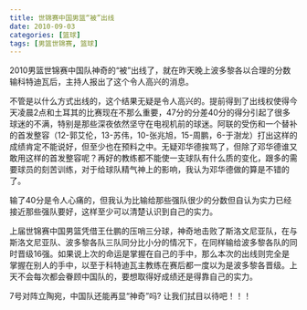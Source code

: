 ```yaml
---
title: 世锦赛中国男篮“被”出线
date: 2010-09-03
categories: [篮球]
tags: [男篮世锦赛, 篮球]
---
```


2010男篮世锦赛中国队神奇的“被”出线了，就在昨天晚上波多黎各以合理的分数输科特迪瓦后，主持人报出了这个令人高兴的消息。

不管是以什么方式出线的，这个结果无疑是令人高兴的。提前得到了出线权使得今天凌晨2点和土耳其的比赛现在不那么重要，47分的分差40分的得分引起了很多球迷的不满，特别是那些深夜依然坚守在电视机前的球迷。阿联的受伤和一个替补的首发整容（12-郭艾伦，13-苏伟，10-张兆旭，15-周鹏，6-于澍龙）打出这样的成绩肯定不能说好，但至少也在预料之中。无疑邓华德挨骂了，但除了邓华德谁又敢用这样的首发整容呢？再好的教练都不能使一支球队有什么质的变化，跟多的需要球员的刻苦训练，对于给球队精气神上的影响，我认为邓华德做的算是不错的了。

输了40分是令人心痛的，但我认为比输给那些强队很少的分数但自认为实力已经接近那些强队要好，这样至少可以清楚认识到自己的实力。

上届世锦赛中国男篮凭借王仕鹏的压哨三分球，神奇地击败了斯洛文尼亚队，在与斯洛文尼亚队、波多黎各队三队同分比小分的情况下，在同样输给波多黎各队的同时晋级16强。如果说上次的命运是掌握在自己的手中，那么本次的出线则完全是掌握在别人的手中，以至于科特迪瓦主教练在赛后都一度以为是波多黎各晋级。上天不会每次都会眷顾中国队的，要想取得好成绩还是得靠自己的实力。

7号对阵立陶宛，中国队还能再显“神奇”吗? 让我们拭目以待吧！！！

